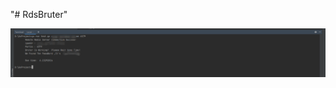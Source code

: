 "# RdsBruter" 

![image-20200703161436506](https://github.com/Any3ite/RdsBruter/blob/master/README.assets/image-20200703161436506.png)

